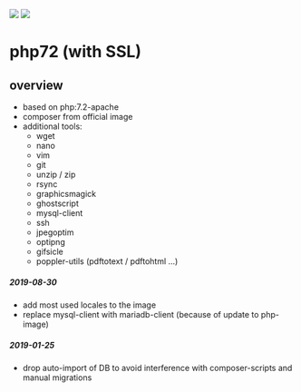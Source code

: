 [![](https://images.microbadger.com/badges/version/webstobe/php72.svg)](https://microbadger.com/images/webstobe/php72 "Get your own version badge on microbadger.com")
[![](https://images.microbadger.com/badges/image/webstobe/php72.svg)](https://microbadger.com/images/webstobe/php72 "Get your own image badge on microbadger.com")
# php72 (with SSL)

overview
------------

- based on php:7.2-apache
- composer from official image
- additional tools:
  - wget
  - nano
  - vim
  - git
  - unzip / zip
  - rsync
  - graphicsmagick
  - ghostscript
  - mysql-client
  - ssh
  - jpegoptim
  - optipng
  - gifsicle
  - poppler-utils (pdftotext / pdftohtml ...)

##### 2019-08-30 
- add most used locales to the image
- replace mysql-client with mariadb-client (because of update to php-image)

##### 2019-01-25 
- drop auto-import of DB to avoid interference with composer-scripts and manual migrations